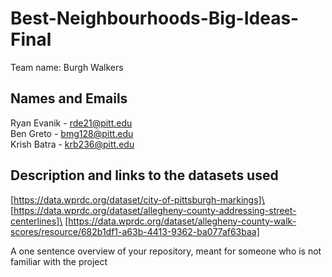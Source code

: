 # Best-Neighbourhoods-Big-Ideas-Final


Team name: Burgh Walkers

## Names and Emails
Ryan Evanik - rde21@pitt.edu\
Ben Greto - bmg128@pitt.edu\
Krish Batra - krb236@pitt.edu

    
## Description and links to the datasets used

[https://data.wprdc.org/dataset/city-of-pittsburgh-markings]\
[https://data.wprdc.org/dataset/allegheny-county-addressing-street-centerlines]\
[https://data.wprdc.org/dataset/allegheny-county-walk-scores/resource/682b1df1-a63b-4413-9362-ba077af63baa]

A one sentence overview of your repository, meant for someone who is not familiar with the project
